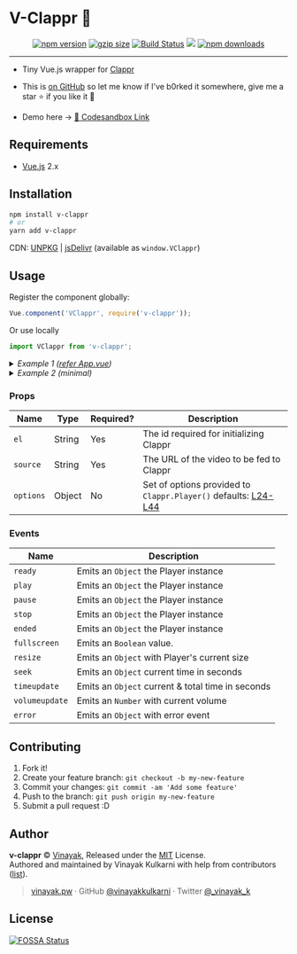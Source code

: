 # V-Clappr 🎥

<center><a href="http://npmjs.org/package/v-clappr"><img src="https://img.shields.io/npm/v/v-clappr.svg" alt="npm version"></a> <a href="https://github.com/vinayakkulkarni/v-clappr/releases/latest"><img src="http://img.badgesize.io/vinayakkulkarni/v-clappr/master/dist/v-clappr.min.js?compression=gzip" alt="gzip size"></a> <a href="https://travis-ci.org/vinayakkulkarni/v-clappr"><img src="https://travis-ci.org/vinayakkulkarni/v-clappr.svg?branch=master" alt="Build Status"></a> <a href="https://app.fossa.io/projects/git%2Bgithub.com%2Fvinayakkulkarni%2Fv-clappr?ref=badge_shield" alt="FOSSA Status"><img src="https://app.fossa.io/api/projects/git%2Bgithub.com%2Fvinayakkulkarni%2Fv-clappr.svg?type=shield"/></a>
<a href="http://npm-stat.com/charts.html?package=v-clappr"><img src="https://img.shields.io/npm/dm/v-clappr.svg" alt="npm downloads"></a></center>

---

* Tiny Vue.js wrapper for [Clappr](https://github.com/clappr/clappr/)

* This is [on GitHub](https://github.com/vinayakkulkarni/v-clappr) so let me know if I've b0rked it somewhere, give me a star :star: if you like it :beers:

* Demo here -> [💯 Codesandbox Link](http://bit.ly/v-clappr)

## Requirements

* [Vue.js](https://vuejs.org/) 2.x

## Installation

```bash
npm install v-clappr
# or
yarn add v-clappr
```

CDN: [UNPKG](https://unpkg.com/v-clappr/dist/) | [jsDelivr](https://cdn.jsdelivr.net/npm/v-clappr/dist/) (available as `window.VClappr`)

## Usage

Register the component globally:

```javascript
Vue.component('VClappr', require('v-clappr'));
```

Or use locally

```javascript
import VClappr from 'v-clappr';
```

<details>
<summary>
<em>Example 1 (<a href="examples/App.vue">refer App.vue</a>)</em>
</summary>

### HTML
```html
  <v-clappr
    el="player"
    :source="source"
    :options="options"
    @init="oninit"
    @ready="onready"
    @play="onplay"
    @pause="onpause"
    @stop="onstop"
    @ended="onended"
    @fullscreen="onfullscreen"
    @resize="onresize"
    @seek="onseek"
    @timeupdate="ontimeupdate"
    @volumeupdate="onvolumeupdate"
    @error="onerror"
  />
```

### JS
```javascript
import VClappr from 'v-clappr';

Vue.component('example-component', {
  components: {
    VClappr,
  },
  data: () => ({
    source:'https://your.site/yourfile.mp4',
    options: {
      width: 720,
      height: 480,
      poster: 'https://placehold.it/1000x1000',
      mute: false,
      autoplay: false,
      loop: false,
      disable_keyboard_shortcuts: false,
      disable_context_menu: true,
      mediacontrol: { seekbar: '#E113D3', buttons: '#66B2FF' },
      ga: {},
      watermark: {},
      plugins: [],
    },
    localclappr: null,
  }),
  methods: {
    oninit(clappr) {
      this.localclappr = clappr;
    },
    onready(event) {
      console.log('inside hook: onready', event);
    },
    onplay(event) {
      console.log('inside hook: onplay', event);
    },
    onpause(event) {
      console.log('inside hook: onpause', event);
    },
    onstop(event) {
      console.log('inside hook: onstop', event);
    },
    onended(event) {
      console.log('inside hook: onended', event);
    },
    onfullscreen(isBool) {
      console.log('player fullscreen?', isBool);
    },
    onresize(resize) {
      console.log('Resized object', resize);
    },
    onseek(time) {
      console.log('on seek, time in seconds:', time);
    },
    ontimeupdate(progress) {
      console.log('Progress of played video:', progress);
    },
    onvolumeupdate(volume) {
      console.log('Volume updated, current volume:', volume);
    },
    onerror(e) {
      console.log('le error:', e);
    },
  },
});
```

</details>

<details>
<summary>
<em>Example 2 (minimal)</em>
</summary>

### HTML
```html
  <v-clappr
    el="mycustomid"
    :source="source"
  />
```
### JS
```javascript
import VClappr from 'v-clappr';

Vue.component('example-component', {
  components: {
    VClappr,
  },
  data: () => ({
    source:'https://your.site/yourfile.mp4',
  }),
});
```

</details>

### Props

| Name            | Type   | Required? | Description                                                 |
| --------------  | ------ | --------- | ----------------------------------------------------------- |
| `el`     | String | Yes        | The id required for initializing Clappr    |
| `source`  | String | Yes        | The URL of the video to be fed to Clappr  |
| `options` | Object | No        | Set of options provided to `Clappr.Player()` defaults: [L24-L44](src/VClappr.vue#L24-L44) |

### Events

| Name                 | Description                                                                 |
| -------------------- | --------------------------------------------------------------------------- |
| `ready` | Emits an `Object` the Player instance |
| `play` |  Emits an `Object` the Player instance |
| `pause` |  Emits an `Object` the Player instance |
| `stop` |  Emits an `Object` the Player instance |
| `ended` |  Emits an `Object` the Player instance |
| `fullscreen` | Emits an `Boolean` value. |
| `resize` | Emits an `Object` with Player's current size  |
| `seek` | Emits an `Object` current time in seconds |
| `timeupdate` | Emits an `Object` current & total time in seconds |
| `volumeupdate` | Emits an `Number` with current volume |
| `error` | Emits an `Object` with error event |

## Contributing

1.  Fork it!
2.  Create your feature branch: `git checkout -b my-new-feature`
3.  Commit your changes: `git commit -am 'Add some feature'`
4.  Push to the branch: `git push origin my-new-feature`
5.  Submit a pull request :D

## Author

**v-clappr** © [Vinayak](https://github.com/vinayakkulkarni), Released under the [MIT](./LICENSE) License.<br>
Authored and maintained by Vinayak Kulkarni with help from contributors ([list](https://github.com/vinayakkulkarni/v-clappr/contributors)).

> [vinayak.pw](https://vinayak.pw) · GitHub [@vinayakkulkarni](https://github.com/vinayakkulkarni) · Twitter [@\_vinayak_k](https://twitter.com/_vinayak_k)


## License
[![FOSSA Status](https://app.fossa.io/api/projects/git%2Bgithub.com%2Fvinayakkulkarni%2Fv-clappr.svg?type=large)](https://app.fossa.io/projects/git%2Bgithub.com%2Fvinayakkulkarni%2Fv-clappr?ref=badge_large)